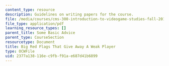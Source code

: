 ```yaml
---
content_type: resource
description: Guidelines on writing papers for the course.
file: /media/courses/cms-300-introduction-to-videogame-studies-fall-2011/2377a138116ec9fbf91ae687d41b6899_MITCMS_300F11_paperadvicegames.pdf
file_type: application/pdf
learning_resource_types: []
parent_title: Some Basic Advice
parent_type: CourseSection
resourcetype: Document
title: Big Red Flags That Give Away A Weak Player
type: OCWFile
uid: 2377a138-116e-c9fb-f91a-e687d41b6899
---
```

